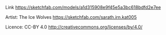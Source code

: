 Link
https://sketchfab.com/models/a1d315908e9f45e5a3bc618bdfd2e7ee

Artist: The Ice Wolves
https://sketchfab.com/sarath.irn.kat005

Licence: CC-BY 4.0
http://creativecommons.org/licenses/by/4.0/